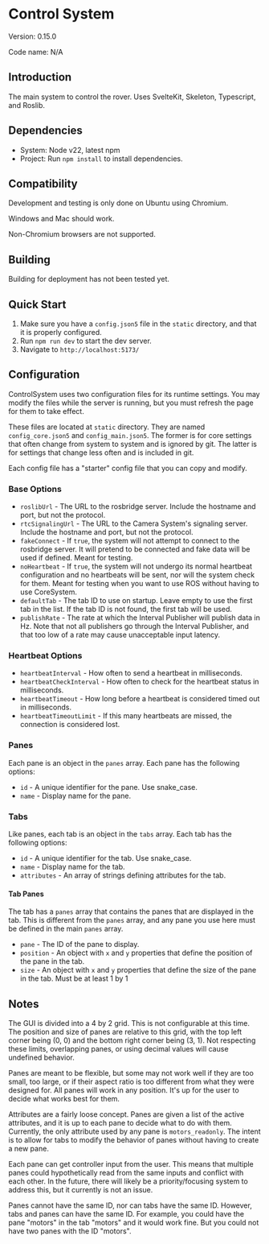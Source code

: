 # Control System

Version: 0.15.0

Code name: N/A

## Introduction

The main system to control the rover. Uses SvelteKit, Skeleton, Typescript, and Roslib.

## Dependencies

- System: Node v22, latest npm
- Project: Run `npm install` to install dependencies.

## Compatibility

Development and testing is only done on Ubuntu using Chromium.

Windows and Mac should work.

Non-Chromium browsers are not supported.

## Building

Building for deployment has not been tested yet.

## Quick Start

1. Make sure you have a `config.json5` file in the `static` directory, and that it is properly configured.
2. Run `npm run dev` to start the dev server.
3. Navigate to `http://localhost:5173/`

## Configuration

ControlSystem uses two configuration files for its runtime settings. You may modify the files while the server is running, but you must refresh the page for them to take effect.

These files are located at `static` directory. They are named `config_core.json5` and `config_main.json5`. The former is for core settings that often change from system to system and is ignored by git. The latter is for settings that change less often and is included in git.

Each config file has a "starter" config file that you can copy and modify.

### Base Options

- `roslibUrl` - The URL to the rosbridge server. Include the hostname and port, but not the protocol.
- `rtcSignalingUrl` - The URL to the Camera System's signaling server. Include the hostname and port, but not the protocol.
- `fakeConnect` - If `true`, the system will not attempt to connect to the rosbridge server. It will pretend to be connected and fake data will be used if defined. Meant for testing.
- `noHeartbeat` - If `true`, the system will not undergo its normal heartbeat configuration and no heartbeats will be sent, nor will the system check for them. Meant for testing when you want to use ROS without having to use CoreSystem.
- `defaultTab` - The tab ID to use on startup. Leave empty to use the first tab in the list. If the tab ID is not found, the first tab will be used.
- `publishRate` - The rate at which the Interval Publisher will publish data in Hz. Note that not all publishers go through the Interval Publisher, and that too low of a rate may cause unacceptable input latency.

### Heartbeat Options

- `heartbeatInterval` - How often to send a heartbeat in milliseconds.
- `heartbeatCheckInterval` - How often to check for the heartbeat status in milliseconds.
- `heartbeatTimeout` - How long before a heartbeat is considered timed out in milliseconds.
- `heartbeatTimeoutLimit` - If this many heartbeats are missed, the connection is considered lost.

### Panes

Each pane is an object in the `panes` array. Each pane has the following options:

- `id` - A unique identifier for the pane. Use snake_case.
- `name` - Display name for the pane.

### Tabs

Like panes, each tab is an object in the `tabs` array. Each tab has the following options:

- `id` - A unique identifier for the tab. Use snake_case.
- `name` - Display name for the tab.
- `attributes` - An array of strings defining attributes for the tab.

#### Tab Panes

The tab has a `panes` array that contains the panes that are displayed in the tab. This is different from the `panes` array, and any pane you use here must be defined in the main `panes` array.

- `pane` - The ID of the pane to display.
- `position` - An object with `x` and `y` properties that define the position of the pane in the tab.
- `size` - An object with `x` and `y` properties that define the size of the pane in the tab. Must be at least 1 by 1

## Notes

The GUI is divided into a 4 by 2 grid. This is not configurable at this time. The position and size of panes are relative to this grid, with the top left corner being (0, 0) and the bottom right corner being (3, 1). Not respecting these limits, overlapping panes, or using decimal values will cause undefined behavior.

Panes are meant to be flexible, but some may not work well if they are too small, too large, or if their aspect ratio is too different from what they were designed for. All panes will work in any position. It's up for the user to decide what works best for them.

Attributes are a fairly loose concept. Panes are given a list of the active attributes, and it is up to each pane to decide what to do with them. Currently, the only attribute used by any pane is `motors_readonly`. The intent is to allow for tabs to modify the behavior of panes without having to create a new pane.

Each pane can get controller input from the user. This means that multiple panes could hypothetically read from the same inputs and conflict with each other. In the future, there will likely be a priority/focusing system to address this, but it currently is not an issue.

Panes cannot have the same ID, nor can tabs have the same ID. However, tabs and panes can have the same ID. For example, you could have the pane "motors" in the tab "motors" and it would work fine. But you could not have two panes with the ID "motors".
